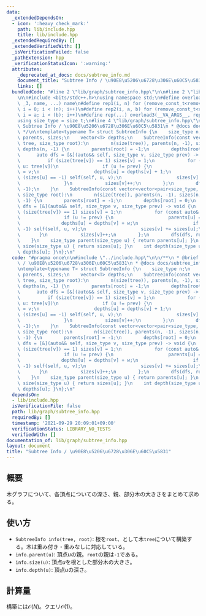 ```yaml
---
data:
  _extendedDependsOn:
  - icon: ':heavy_check_mark:'
    path: lib/include.hpp
    title: lib/include.hpp
  _extendedRequiredBy: []
  _extendedVerifiedWith: []
  _isVerificationFailed: false
  _pathExtension: hpp
  _verificationStatusIcon: ':warning:'
  attributes:
    _deprecated_at_docs: docs/subtree_info.md
    document_title: "Subtree Info / \u90E8\u5206\u6728\u306E\u60C5\u5831"
    links: []
  bundledCode: "#line 2 \"lib/graph/subtree_info.hpp\"\n\n#line 2 \"lib/include.hpp\"\
    \n\n#include <bits/stdc++.h>\nusing namespace std;\n#define overload3(_NULL, _2,\
    \ _3, name, ...) name\n#define rep1(i, n) for (remove_const_t<remove_reference_t<decltype(n)>>\
    \ i = 0; i < (n); i++)\n#define rep2(i, a, b) for (remove_const_t<remove_reference_t<decltype(b)>>\
    \ i = a; i < (b); i++)\n#define rep(...) overload3(__VA_ARGS__, rep2, rep1)(__VA_ARGS__)\n\
    using size_type = size_t;\n#line 4 \"lib/graph/subtree_info.hpp\"\n\n/**\n * @brief\
    \ Subtree Info / \u90E8\u5206\u6728\u306E\u60C5\u5831\n * @docs docs/subtree_info.md\n\
    \ */\n\ntemplate<typename T> struct SubtreeInfo {\n    size_type n;\n    vector<size_type>\
    \ parents, sizes;\n    vector<T> depths;\n    SubtreeInfo(const vector<vector<size_type>>&\
    \ tree, size_type root):\n        n(size(tree)), parents(n, -1), sizes(n, -1),\
    \ depths(n, -1) {\n        parents[root] = -1;\n        depths[root] = 0;\n  \
    \      auto dfs = [&](auto&& self, size_type v, size_type prev) -> void {\n  \
    \          if (size(tree[v]) == 1) sizes[v] = 1;\n            for (const auto\
    \ u: tree[v])\n                if (u != prev) {\n                    parents[u]\
    \ = v;\n                    depths[u] = depths[v] + 1;\n                    if\
    \ (sizes[u] == -1) self(self, u, v);\n                    sizes[v] += sizes[u];\n\
    \                }\n            sizes[v]++;\n        };\n        dfs(dfs, root,\
    \ -1);\n    }\n    SubtreeInfo(const vector<vector<pair<size_type, T>>>& tree,\
    \ size_type root):\n        n(size(tree)), parents(n, -1), sizes(n, -1), depths(n,\
    \ -1) {\n        parents[root] = -1;\n        depths[root] = 0;\n        auto\
    \ dfs = [&](auto&& self, size_type v, size_type prev) -> void {\n            if\
    \ (size(tree[v]) == 1) sizes[v] = 1;\n            for (const auto& [u, w]: tree[v])\n\
    \                if (u != prev) {\n                    parents[u] = v;\n     \
    \               depths[u] = depths[v] + w;\n                    if (sizes[u] ==\
    \ -1) self(self, u, v);\n                    sizes[v] += sizes[u];\n         \
    \       }\n            sizes[v]++;\n        };\n        dfs(dfs, root, -1);\n\
    \    }\n    size_type parent(size_type u) { return parents[u]; }\n    size_type\
    \ size(size_type u) { return sizes[u]; }\n    int depth(size_type u) { return\
    \ depths[u]; }\n};\n"
  code: "#pragma once\n\n#include \"../include.hpp\"\n\n/**\n * @brief Subtree Info\
    \ / \u90E8\u5206\u6728\u306E\u60C5\u5831\n * @docs docs/subtree_info.md\n */\n\
    \ntemplate<typename T> struct SubtreeInfo {\n    size_type n;\n    vector<size_type>\
    \ parents, sizes;\n    vector<T> depths;\n    SubtreeInfo(const vector<vector<size_type>>&\
    \ tree, size_type root):\n        n(size(tree)), parents(n, -1), sizes(n, -1),\
    \ depths(n, -1) {\n        parents[root] = -1;\n        depths[root] = 0;\n  \
    \      auto dfs = [&](auto&& self, size_type v, size_type prev) -> void {\n  \
    \          if (size(tree[v]) == 1) sizes[v] = 1;\n            for (const auto\
    \ u: tree[v])\n                if (u != prev) {\n                    parents[u]\
    \ = v;\n                    depths[u] = depths[v] + 1;\n                    if\
    \ (sizes[u] == -1) self(self, u, v);\n                    sizes[v] += sizes[u];\n\
    \                }\n            sizes[v]++;\n        };\n        dfs(dfs, root,\
    \ -1);\n    }\n    SubtreeInfo(const vector<vector<pair<size_type, T>>>& tree,\
    \ size_type root):\n        n(size(tree)), parents(n, -1), sizes(n, -1), depths(n,\
    \ -1) {\n        parents[root] = -1;\n        depths[root] = 0;\n        auto\
    \ dfs = [&](auto&& self, size_type v, size_type prev) -> void {\n            if\
    \ (size(tree[v]) == 1) sizes[v] = 1;\n            for (const auto& [u, w]: tree[v])\n\
    \                if (u != prev) {\n                    parents[u] = v;\n     \
    \               depths[u] = depths[v] + w;\n                    if (sizes[u] ==\
    \ -1) self(self, u, v);\n                    sizes[v] += sizes[u];\n         \
    \       }\n            sizes[v]++;\n        };\n        dfs(dfs, root, -1);\n\
    \    }\n    size_type parent(size_type u) { return parents[u]; }\n    size_type\
    \ size(size_type u) { return sizes[u]; }\n    int depth(size_type u) { return\
    \ depths[u]; }\n};\n"
  dependsOn:
  - lib/include.hpp
  isVerificationFile: false
  path: lib/graph/subtree_info.hpp
  requiredBy: []
  timestamp: '2021-09-29 20:09:01+09:00'
  verificationStatus: LIBRARY_NO_TESTS
  verifiedWith: []
documentation_of: lib/graph/subtree_info.hpp
layout: document
title: "Subtree Info / \u90E8\u5206\u6728\u306E\u60C5\u5831"
---
```


## 概要

木グラフについて、各頂点についての深さ、親、部分木の大きさをまとめて求める。

## 使い方

- `SubtreeInfo info(tree, root)`: 根を`root`、として木`tree`について構築する。木は重み付き・重みなしに対応している。
- `info.parent(u)`: 頂点$u$の親。`root`の親は`-1`である。
- `info.size(u)`: 頂点$u$を根とした部分木の大きさ。
- `info.depth(u)`: 頂点$u$の深さ。

## 計算量

構築には$\mathcal{O}(N)$。クエリ$\mathcal{O}(1)$。
